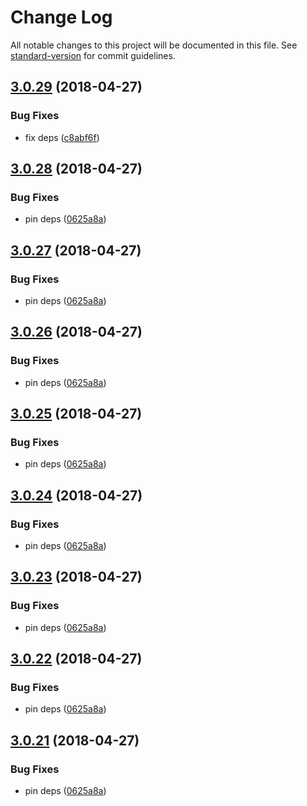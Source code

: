 # Change Log

All notable changes to this project will be documented in this file. See [standard-version](https://github.com/conventional-changelog/standard-version) for commit guidelines.

<a name="3.0.29"></a>
## [3.0.29](https://github.com/canjs/can-stache/compare/v3.0.28...v3.0.29) (2018-04-27)


### Bug Fixes

* fix deps ([c8abf6f](https://github.com/canjs/can-stache/commit/c8abf6f))



<a name="3.0.28"></a>
## [3.0.28](https://github.com/canjs/can-stache/compare/v3.0.20...v3.0.28) (2018-04-27)


### Bug Fixes

* pin deps ([0625a8a](https://github.com/canjs/can-stache/commit/0625a8a))



<a name="3.0.27"></a>
## [3.0.27](https://github.com/canjs/can-stache/compare/v3.0.20...v3.0.27) (2018-04-27)


### Bug Fixes

* pin deps ([0625a8a](https://github.com/canjs/can-stache/commit/0625a8a))



<a name="3.0.26"></a>
## [3.0.26](https://github.com/canjs/can-stache/compare/v3.0.20...v3.0.26) (2018-04-27)


### Bug Fixes

* pin deps ([0625a8a](https://github.com/canjs/can-stache/commit/0625a8a))



<a name="3.0.25"></a>
## [3.0.25](https://github.com/canjs/can-stache/compare/v3.0.20...v3.0.25) (2018-04-27)


### Bug Fixes

* pin deps ([0625a8a](https://github.com/canjs/can-stache/commit/0625a8a))



<a name="3.0.24"></a>
## [3.0.24](https://github.com/canjs/can-stache/compare/v3.0.20...v3.0.24) (2018-04-27)


### Bug Fixes

* pin deps ([0625a8a](https://github.com/canjs/can-stache/commit/0625a8a))



<a name="3.0.23"></a>
## [3.0.23](https://github.com/canjs/can-stache/compare/v3.0.20...v3.0.23) (2018-04-27)


### Bug Fixes

* pin deps ([0625a8a](https://github.com/canjs/can-stache/commit/0625a8a))



<a name="3.0.22"></a>
## [3.0.22](https://github.com/canjs/can-stache/compare/v3.0.20...v3.0.22) (2018-04-27)


### Bug Fixes

* pin deps ([0625a8a](https://github.com/canjs/can-stache/commit/0625a8a))



<a name="3.0.21"></a>
## [3.0.21](https://github.com/canjs/can-stache/compare/v3.0.20...v3.0.21) (2018-04-27)


### Bug Fixes

* pin deps ([0625a8a](https://github.com/canjs/can-stache/commit/0625a8a))
